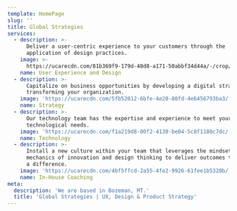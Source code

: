```yaml
---
template: HomePage
slug: ''
title: Global Strategies
services:
  - description: >-
      Deliver a user-centric experience to your customers through the
      application of design practices.
    image: >-
      https://ucarecdn.com/81b369f9-179d-48d8-a171-50abbf34d44a/-/crop/1078x855/2,0/-/preview/
    name: User Experience and Design
  - description: >-
      Capitalize on business opportunities by developing a digital strategy and
      transforming your organization.
    image: 'https://ucarecdn.com/5fb52012-6bfe-4e20-80fd-4e6456793ba3/'
    name: Strategy
  - description: >-
      Our technology team has the expertise and experience to meet your
      technological needs. 
    image: 'https://ucarecdn.com/f1a219d8-00f2-4130-be04-5c8f1180c7dc/'
    name: Technology
  - description: >-
      Install a new culture within your team that leverages the mindset and
      mechanics of innovation and design thinking to deliver outcomes that make
      a difference.
    image: 'https://ucarecdn.com/4bf5ffcd-2a55-4fe2-9926-61fee1b5320b/'
    name: In-House Coaching
meta:
  description: 'We are based in Bozeman, MT.'
  title: 'Global Strategies | UX, Design & Product Strategy'
---
```

<!-- 
  'body' is not currently 
  included in the page template 
-->
